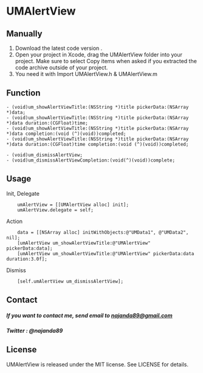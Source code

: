# UMAlertView

## Manually

1. Download the latest code version .
2. Open your project in Xcode, drag the UMAlertView folder into your project. Make sure to select Copy items when asked if you extracted the code archive outside of your project.
3. You need it with Import UMAlertView.h & UMAlertView.m

## Function

```
- (void)um_showAlertViewTitle:(NSString *)title pickerData:(NSArray *)data;
- (void)um_showAlertViewTitle:(NSString *)title pickerData:(NSArray *)data duration:(CGFloat)time;
- (void)um_showAlertViewTitle:(NSString *)title pickerData:(NSArray *)data completion:(void (^)(void))completed;
- (void)um_showAlertViewTitle:(NSString *)title pickerData:(NSArray *)data duration:(CGFloat)time completion:(void (^)(void))completed;

- (void)um_dismissAlertView;
- (void)um_dismissAlertViewCompletion:(void(^)(void))complete;
```

## Usage

Init, Delegate
```
    umAlertView = [[UMAlertView alloc] init];
    umAlertView.delegate = self;
```

Action
```
    data = [[NSArray alloc] initWithObjects:@"UMData1", @"UMData2", nil];
    [umAlertView um_showAlertViewTitle:@"UMAlertView" pickerData:data];
    [umAlertView um_showAlertViewTitle:@"UMAlertView" pickerData:data duration:3.0f];
```

Dismiss
```
    [self.umAlertView um_dismissAlertView];
```

## Contact

##### If you want to contact me, send email to najanda89@gmail.com
##### Twitter : @najanda89

## License

UMAlertView is released under the MIT license. See LICENSE for details.
